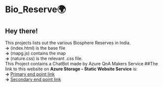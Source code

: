 # Bio_Reserve🌍
## Hey there! <br/>
This projects lists out the various Biosphere Reserves in India. <br/>
**->** (index.html) is the base file <br/>
**->** (mapg.js) contains the map <br/>
**->** (nature.css) is the relevant .css file. <br/>
This Project contains a ChatBot made by Azure QnA Makers Service
##The link to this website on **Azure Storage - Static Website Service** is:<br/>
**->** [Primary end point link](https://webprojectsak.z13.web.core.windows.net/)<br/>
**->** [Secondary end point link](https://webprojectsak-secondary.z13.web.core.windows.net/)
